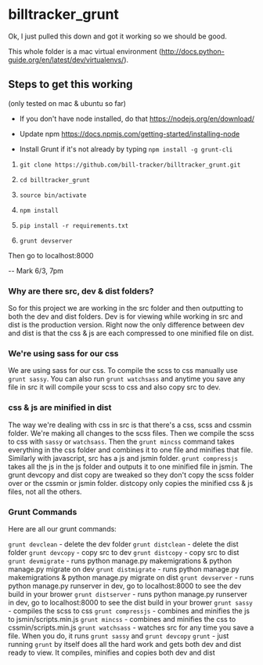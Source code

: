 # billtracker_grunt

Ok, I just pulled this down and got it working so we should be good.

This whole folder is a mac virtual environment (http://docs.python-guide.org/en/latest/dev/virtualenvs/).

## Steps to get this working

(only tested on mac & ubuntu so far)

* If you don't have node installed, do that https://nodejs.org/en/download/

* Update npm https://docs.npmjs.com/getting-started/installing-node

* Install Grunt if it's not already by typing `npm install -g grunt-cli`

1. `git clone https://github.com/bill-tracker/billtracker_grunt.git`

2. `cd billtracker_grunt`

3. `source bin/activate`

4. `npm install`

5. `pip install -r requirements.txt`

6. `grunt devserver`

Then go to localhost:8000

-- Mark 6/3, 7pm

### Why are there src, dev & dist folders?
So for this project we are working in the src folder and then outputting to both the dev and dist folders.  Dev is for viewing while working in src and dist is the production version.  Right now the only difference between dev and dist is that the css & js are each compressed to one minified file on dist.

### We're using sass for our css
We are using sass for our css.  To compile the scss to css manually use `grunt sassy`.  You can also run `grunt watchsass` and anytime you save any file in src it will compile your scss to css and also copy src to dev.

### css & js are minified in dist
The way we're dealing with css in src is that there's a css, scss and cssmin folder.  We're making all changes to the scss files.  Then we compile the scss to css with `sassy` or `watchsass`.  Then the `grunt mincss` command takes everything in the css folder and combines it to one file and minifies that file.  Similarly with javascript, src has a js and jsmin folder.  `grunt compressjs` takes all the js in the js folder and outputs it to one minified file in jsmin.  The grunt devcopy and dist copy are tweaked so they don't copy the scss folder over or the cssmin or jsmin folder.  distcopy only copies the minified css & js files, not all the others.

### Grunt Commands
Here are all our grunt commands:

`grunt devclean` - delete the dev folder
`grunt distclean` - delete the dist folder
`grunt devcopy` - copy src to dev
`grunt distcopy` - copy src to dist
`grunt devmigrate` - runs python manage.py makemigrations & python manage.py migrate on dev
`grunt distmigrate` - runs python manage.py makemigrations & python manage.py migrate on dist
`grunt devserver` - runs python manage.py runserver in dev, go to localhost:8000 to see the dev build in your brower
`grunt distserver` - runs python manage.py runserver in dev, go to localhost:8000 to see the dist build in your brower
`grunt sassy` - compiles the scss to css
`grunt compressjs` - combines and minifies the js to jsmin/scripts.min.js
`grunt mincss` - combines and minifies the css to cssmin/scripts.min.js
`grunt watchsass` - watches src for any time you save a file.  When you do, it runs `grunt sassy` and `grunt devcopy`
`grunt` - just running `grunt` by itself does all the hard work and gets both dev and dist ready to view.  It compiles, minifies and copies both dev and dist
